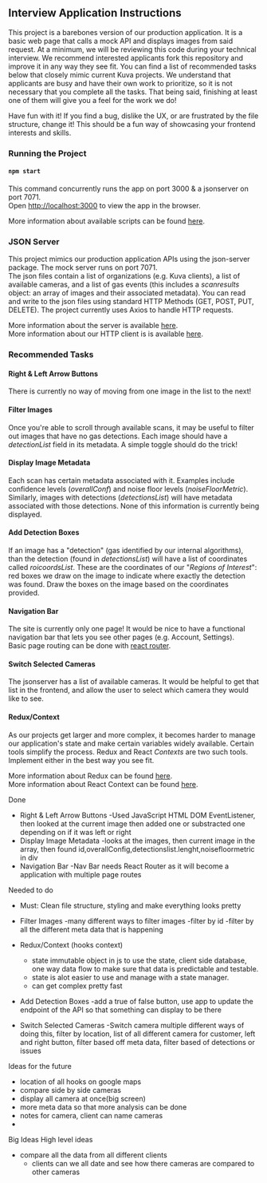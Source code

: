## Interview Application Instructions

This project is a barebones version of our production application. It is a basic web page that calls a mock API and displays images from said request. At a minimum, we will be reviewing this code during your technical interview. We recommend interested applicants fork this repository and improve it in any way they see fit. You can find a list of recommended tasks below that closely mimic current Kuva projects. We understand that applicants are busy and have their own work to prioritize, so it is not necessary that you complete all the tasks. That being said, finishing at least one of them will give you a feel for the work we do! 

Have fun with it! If you find a bug, dislike the UX, or are frustrated by the file structure, change it! This should be a fun way of showcasing your frontend interests and skills. 

### Running the Project 

#### `npm start`

This command concurrently runs the app on port 3000 & a jsonserver on port 7071.\
Open [http://localhost:3000](http://localhost:3000) to view the app in the browser.

More information about available scripts can be found [here](https://facebook.github.io/create-react-app/docs/getting-started). 

### JSON Server 

This project mimics our production application APIs using the json-server package. The mock server runs on port 7071.\
The json files contain a list of organizations (e.g. Kuva clients), a list of available cameras, and a list of gas events (this includes a *scanresults* object: an array of images and their associated metadata). You can read and write to the json files using standard HTTP Methods (GET, POST, PUT, DELETE). The project currently uses Axios to handle HTTP requests. 

More information about the server is available [here](https://www.npmjs.com/package/json-server).\
More information about our HTTP client is is available [here](https://www.npmjs.com/package/axiosr).

### Recommended Tasks

#### Right & Left Arrow Buttons 

There is currently no way of moving from one image in the list to the next! 

#### Filter Images  

Once you're able to scroll through available scans, it may be useful to filter out images that have no gas detections. Each image should have a *detectionList* field in its metadata. A simple toggle should do the trick!  

#### Display Image Metadata

Each scan has certain metadata associated with it. Examples include confidence levels (*overallConf*) and noise floor levels (*noiseFloorMetric*). Similarly, images with detections (*detectionsList*) will have metadata associated with those detections. None of this information is currently being displayed. 
 

#### Add Detection Boxes

If an image has a "detection" (gas identified by our internal algorithms), than the detection (found in *detectionsList*) will have a list of coordinates called *roicoordsList*. These are the coordinates of our "*Regions of Interest*": red boxes we draw on the image to indicate where exactly the detection was found. Draw the boxes on the image based on the coordinates provided. 

#### Navigation Bar  

The site is currently only one page! It would be nice to have a functional navigation bar that lets you see other pages (e.g. Account, Settings).\
Basic page routing can be done with [react router](https://reactrouter.com/web/guides/quick-start). 

#### Switch Selected Cameras

The jsonserver has a list of available cameras. It would be helpful to get that list in the frontend, and allow the user to select which camera they would like to see. 

#### Redux/Context  

As our projects get larger and more complex, it becomes harder to manage our application's state and make certain variables widely available. Certain tools simplify the process. Redux and React *Contexts* are two such tools. Implement either in the best way you see fit. 

More information about Redux can be found [here](https://redux.js.org/introduction/getting-started).\
More information about React Context can be found [here](https://reactjs.org/docs/context.html).


Done
- Right & Left Arrow Buttons
    -Used JavaScript HTML DOM EventListener, then looked at the current image then added one or substracted one depending on if it was left or right
- Display Image Metadata
    -looks at the images, then current image in the array, then found id,overallConfig,detectionslist.lenght,noisefloormetric in div
- Navigation Bar
    -Nav Bar needs React Router as it will become a application with multiple page routes

Needed to do
- Must: Clean file structure, styling and make everything looks pretty
- Filter Images
    -many different ways to filter images
        -filter by id
        -filter by all the different meta data that is happening  
- Redux/Context (hooks context)
    - state immutable object in js to use the state, client side database, one way data flow to make sure that data is predictable and testable. 
    - state is alot easier to use and manage with a state manager. 
    - can get complex pretty fast

- Add Detection Boxes
    -add a true of false button, use app to update the endpoint of the API so that something can display to be there
- Switch Selected Cameras 
    -Switch camera multiple different ways of doing this,
    filter by location, list of all different camera for customer, left and right button, filter based off meta data, filter based of detections or issues 

Ideas for the future 
- location of all hooks on google maps
- compare side by side cameras 
- display all camera at once(big screen)
- more meta data so that more analysis can be done 
- notes for camera, client can name cameras
- 

Big Ideas High level ideas
- compare all the data from all different clients
    - clients can we all date and see how there cameras are compared to other cameras